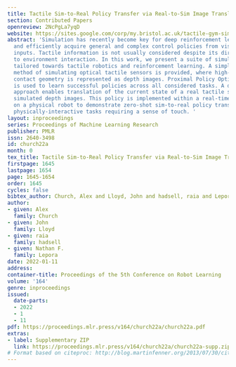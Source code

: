 ```yaml
---
title: Tactile Sim-to-Real Policy Transfer via Real-to-Sim Image Translation
section: Contributed Papers
openreview: 2NcPgLa7yqD
website: https://sites.google.com/corp/my.bristol.ac.uk/tactile-gym-sim2real/home
abstract: 'Simulation has recently become key for deep reinforcement learning to safely
  and efficiently acquire general and complex control policies from visual and proprioceptive
  inputs. Tactile information is not usually considered despite its direct relation
  to environment interaction. In this work, we present a suite of simulated environments
  tailored towards tactile robotics and reinforcement learning. A simple and fast
  method of simulating optical tactile sensors is provided, where high-resolution
  contact geometry is represented as depth images. Proximal Policy Optimisation (PPO)
  is used to learn successful policies across all considered tasks. A data-driven
  approach enables translation of the current state of a real tactile sensor to corresponding
  simulated depth images. This policy is implemented within a real-time control loop
  on a physical robot to demonstrate zero-shot sim-to-real policy transfer on several
  physically-interactive tasks requiring a sense of touch. '
layout: inproceedings
series: Proceedings of Machine Learning Research
publisher: PMLR
issn: 2640-3498
id: church22a
month: 0
tex_title: Tactile Sim-to-Real Policy Transfer via Real-to-Sim Image Translation
firstpage: 1645
lastpage: 1654
page: 1645-1654
order: 1645
cycles: false
bibtex_author: Church, Alex and Lloyd, John and hadsell, raia and Lepora, Nathan F.
author:
- given: Alex
  family: Church
- given: John
  family: Lloyd
- given: raia
  family: hadsell
- given: Nathan F.
  family: Lepora
date: 2022-01-11
address:
container-title: Proceedings of the 5th Conference on Robot Learning
volume: '164'
genre: inproceedings
issued:
  date-parts:
  - 2022
  - 1
  - 11
pdf: https://proceedings.mlr.press/v164/church22a/church22a.pdf
extras:
- label: Supplementary ZIP
  link: https://proceedings.mlr.press/v164/church22a/church22a-supp.zip
# Format based on citeproc: http://blog.martinfenner.org/2013/07/30/citeproc-yaml-for-bibliographies/
---
```

